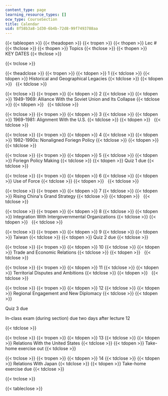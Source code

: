 ```yaml
---
content_type: page
learning_resource_types: []
ocw_type: CourseSection
title: Calendar
uid: 8f58b3a8-1d30-6b4b-72d8-99f7493788aa
---
```


{{< tableopen >}}
{{< theadopen >}}
{{< tropen >}}
{{< thopen >}}
Lec #
{{< thclose >}}
{{< thopen >}}
Topics
{{< thclose >}}
{{< thopen >}}
KEY DATES
{{< thclose >}}

{{< trclose >}}

{{< theadclose >}}
{{< tropen >}}
{{< tdopen >}}
1
{{< tdclose >}}
{{< tdopen >}}
Historical and Geographical Legacies
{{< tdclose >}}
{{< tdopen >}}
 
{{< tdclose >}}

{{< trclose >}}
{{< tropen >}}
{{< tdopen >}}
2
{{< tdclose >}}
{{< tdopen >}}
1949-1969: Alliance With the Soviet Union and Its Collapse
{{< tdclose >}}
{{< tdopen >}}
 
{{< tdclose >}}

{{< trclose >}}
{{< tropen >}}
{{< tdopen >}}
3
{{< tdclose >}}
{{< tdopen >}}
1969-1981: Alignment With the U.S.
{{< tdclose >}}
{{< tdopen >}}
 
{{< tdclose >}}

{{< trclose >}}
{{< tropen >}}
{{< tdopen >}}
4
{{< tdclose >}}
{{< tdopen >}}
1982-1990s: Nonaligned Foriegn Policy
{{< tdclose >}}
{{< tdopen >}}
 
{{< tdclose >}}

{{< trclose >}}
{{< tropen >}}
{{< tdopen >}}
5
{{< tdclose >}}
{{< tdopen >}}
Foriegn Policy Making
{{< tdclose >}}
{{< tdopen >}}
Quiz 1 due
{{< tdclose >}}

{{< trclose >}}
{{< tropen >}}
{{< tdopen >}}
6
{{< tdclose >}}
{{< tdopen >}}
Use of Force
{{< tdclose >}}
{{< tdopen >}}
 
{{< tdclose >}}

{{< trclose >}}
{{< tropen >}}
{{< tdopen >}}
7
{{< tdclose >}}
{{< tdopen >}}
Rising China's Grand Strategy
{{< tdclose >}}
{{< tdopen >}}
 
{{< tdclose >}}

{{< trclose >}}
{{< tropen >}}
{{< tdopen >}}
8
{{< tdclose >}}
{{< tdopen >}}
Integration With Intergovernmental Organizations
{{< tdclose >}}
{{< tdopen >}}
 
{{< tdclose >}}

{{< trclose >}}
{{< tropen >}}
{{< tdopen >}}
9
{{< tdclose >}}
{{< tdopen >}}
Taiwan
{{< tdclose >}}
{{< tdopen >}}
Quiz 2 due
{{< tdclose >}}

{{< trclose >}}
{{< tropen >}}
{{< tdopen >}}
10
{{< tdclose >}}
{{< tdopen >}}
Trade and Economic Relations
{{< tdclose >}}
{{< tdopen >}}
 
{{< tdclose >}}

{{< trclose >}}
{{< tropen >}}
{{< tdopen >}}
11
{{< tdclose >}}
{{< tdopen >}}
Territorial Disputes and Ambitions
{{< tdclose >}}
{{< tdopen >}}
 
{{< tdclose >}}

{{< trclose >}}
{{< tropen >}}
{{< tdopen >}}
12
{{< tdclose >}}
{{< tdopen >}}
Regional Engagement and New Diplomacy
{{< tdclose >}}
{{< tdopen >}}


Quiz 3 due

In-class exam (during section) due two days after lecture 12


{{< tdclose >}}

{{< trclose >}}
{{< tropen >}}
{{< tdopen >}}
13
{{< tdclose >}}
{{< tdopen >}}
Relations With the United States
{{< tdclose >}}
{{< tdopen >}}
Take-home exercise out
{{< tdclose >}}

{{< trclose >}}
{{< tropen >}}
{{< tdopen >}}
14
{{< tdclose >}}
{{< tdopen >}}
Relations With Japan
{{< tdclose >}}
{{< tdopen >}}
Take-home exercise due
{{< tdclose >}}

{{< trclose >}}

{{< tableclose >}}